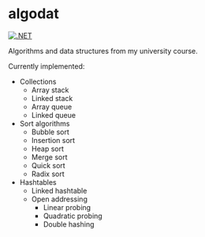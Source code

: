 # algodat

[![.NET](https://github.com/jfhr/algodat/actions/workflows/dotnet.yml/badge.svg)](https://github.com/jfhr/algodat/actions/workflows/dotnet.yml)

Algorithms and data structures from my university course.

Currently implemented:
- Collections
  - Array stack
  - Linked stack
  - Array queue
  - Linked queue
- Sort algorithms
  - Bubble sort
  - Insertion sort
  - Heap sort
  - Merge sort
  - Quick sort
  - Radix sort
- Hashtables
  - Linked hashtable
  - Open addressing
    - Linear probing
    - Quadratic probing
    - Double hashing
